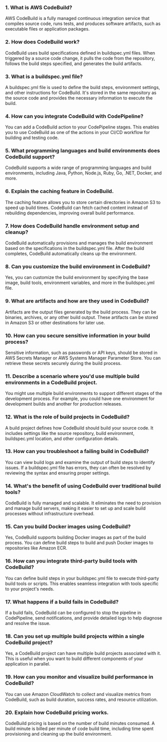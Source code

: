 ### 1. What is AWS CodeBuild?
AWS CodeBuild is a fully managed continuous integration service that compiles source code, runs tests, and produces software artifacts, such as executable files or application packages.

### 2. How does CodeBuild work?
CodeBuild uses build specifications defined in buildspec.yml files. When triggered by a source code change, it pulls the code from the repository, follows the build steps specified, and generates the build artifacts.

### 3. What is a buildspec.yml file?
A buildspec.yml file is used to define the build steps, environment settings, and other instructions for CodeBuild. It's stored in the same repository as the source code and provides the necessary information to execute the build.

### 4. How can you integrate CodeBuild with CodePipeline?
You can add a CodeBuild action to your CodePipeline stages. This enables you to use CodeBuild as one of the actions in your CI/CD workflow for building and testing code.

### 5. What programming languages and build environments does CodeBuild support?
CodeBuild supports a wide range of programming languages and build environments, including Java, Python, Node.js, Ruby, Go, .NET, Docker, and more.

### 6. Explain the caching feature in CodeBuild.
The caching feature allows you to store certain directories in Amazon S3 to speed up build times. CodeBuild can fetch cached content instead of rebuilding dependencies, improving overall build performance.

### 7. How does CodeBuild handle environment setup and cleanup?
CodeBuild automatically provisions and manages the build environment based on the specifications in the buildspec.yml file. After the build completes, CodeBuild automatically cleans up the environment.

### 8. Can you customize the build environment in CodeBuild?
Yes, you can customize the build environment by specifying the base image, build tools, environment variables, and more in the buildspec.yml file.

### 9. What are artifacts and how are they used in CodeBuild?
Artifacts are the output files generated by the build process. They can be binaries, archives, or any other build output. These artifacts can be stored in Amazon S3 or other destinations for later use.

### 10. How can you secure sensitive information in your build process?
Sensitive information, such as passwords or API keys, should be stored in AWS Secrets Manager or AWS Systems Manager Parameter Store. You can retrieve these secrets securely during the build process.

### 11. Describe a scenario where you'd use multiple build environments in a CodeBuild project.
You might use multiple build environments to support different stages of the development process. For example, you could have one environment for development builds and another for production releases.

### 12. What is the role of build projects in CodeBuild?
A build project defines how CodeBuild should build your source code. It includes settings like the source repository, build environment, buildspec.yml location, and other configuration details.

### 13. How can you troubleshoot a failing build in CodeBuild?
You can view build logs and examine the output of build steps to identify issues. If a buildspec.yml file has errors, they can often be resolved by reviewing the syntax and ensuring proper settings.

### 14. What's the benefit of using CodeBuild over traditional build tools?
CodeBuild is fully managed and scalable. It eliminates the need to provision and manage build servers, making it easier to set up and scale build processes without infrastructure overhead.

### 15. Can you build Docker images using CodeBuild?
Yes, CodeBuild supports building Docker images as part of the build process. You can define build steps to build and push Docker images to repositories like Amazon ECR.

### 16. How can you integrate third-party build tools with CodeBuild?
You can define build steps in your buildspec.yml file to execute third-party build tools or scripts. This enables seamless integration with tools specific to your project's needs.

### 17. What happens if a build fails in CodeBuild?
If a build fails, CodeBuild can be configured to stop the pipeline in CodePipeline, send notifications, and provide detailed logs to help diagnose and resolve the issue.

### 18. Can you set up multiple build projects within a single CodeBuild project?
Yes, a CodeBuild project can have multiple build projects associated with it. This is useful when you want to build different components of your application in parallel.

### 19. How can you monitor and visualize build performance in CodeBuild?
You can use Amazon CloudWatch to collect and visualize metrics from CodeBuild, such as build duration, success rates, and resource utilization.

### 20. Explain how CodeBuild pricing works.
CodeBuild pricing is based on the number of build minutes consumed. A build minute is billed per minute of code build time, including time spent provisioning and cleaning up the build environment.